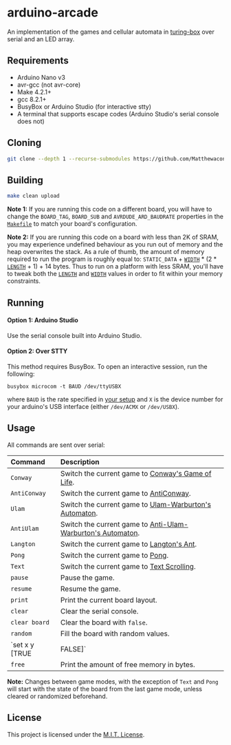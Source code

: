 # arduino-arcade
An implementation of the games and cellular automata in [turing-box](https://github.com/Matthewacon/turing-box) over serial and an LED array.

## Requirements
 - Arduino Nano v3
 - avr-gcc (not avr-core)
 - Make 4.2.1+
 - gcc 8.2.1+
 - BusyBox or Arduino Studio (for interactive stty)
 - A terminal that supports escape codes (Arduino Studio's serial console does not)
 
## Cloning
```bash
git clone --depth 1 --recurse-submodules https://github.com/Matthewacon/arduino-arcade
```
 
## Building
```bash
make clean upload
```

**Note 1:** If you are running this code on a different board, you will have to change the `BOARD_TAG`, `BOARD_SUB` and `AVRDUDE_ARD_BAUDRATE` properties in the [`Makefile`](https://github.com/Matthewacon/arduino-arcade/blob/master/Makefile) to match your board's configuration.

**Note 2:** If you are running this code on a board with less than 2K of SRAM, you may experience undefined behaviour as you run out of memory and the heap overwrites the stack. As a rule of thumb, the amount of memory required to run the program is roughly equal to: `STATIC_DATA` + [`WIDTH`](https://github.com/Matthewacon/arduino-arcade/blob/master/src/main.cpp#L13) * (2 * [`LENGTH`](https://github.com/Matthewacon/arduino-arcade/blob/master/src/main.cpp#L12) + 1) + 14 bytes. Thus to run on a platform with less SRAM, you'll have to tweak both the [`LENGTH`](https://github.com/Matthewacon/arduino-arcade/blob/master/src/main.cpp#L12) and [`WIDTH`](https://github.com/Matthewacon/arduino-arcade/blob/master/src/main.cpp#L13) values in order to fit within your memory constraints.

## Running
#### Option 1: Arduino Studio
Use the serial console built into Arduino Studio.

#### Option 2: Over STTY
This method requires BusyBox. To open an interactive session, run the following:
```shell
busybox microcom -t BAUD /dev/ttyUSBX
```
where `BAUD` is the rate specified in [your setup](https://github.com/Matthewacon/arduino-arcade/blob/master/src/main.cpp#L101) and `X` is the device number for your arduino's USB interface (either `/dev/ACMX` or `/dev/USBX`).

## Usage
All commands are sent over serial:

| Command | Description |
| :--- | :---|
| `Conway` | Switch the current game to [Conway's Game of Life](https://en.wikipedia.org/wiki/Conway%27s_Game_of_Life#Rules). |
| `AntiConway` | Switch the current game to [AntiConway](https://github.com/Matthewacon/turing-box/blob/master/include/anti_conway.h). |
| `Ulam` | Switch the current game to [Ulam-Warburton's Automaton](https://en.wikipedia.org/wiki/Ulam%E2%80%93Warburton_automaton). |
| `AntiUlam` | Switch the current game to [Anti-Ulam-Warburton's Automaton](https://github.com/Matthewacon/turing-box/blob/master/include/anti_ulam.h). |
| `Langton` | Switch the current game to [Langton's Ant](https://en.wikipedia.org/wiki/Langton's_ant#Rules). |
| `Pong` | Switch the current game to [Pong](https://en.wikipedia.org/wiki/Pong). |
| `Text` | Switch the current game to [Text Scrolling](https://github.com/Matthewacon/turing-box/blob/master/include/text.h). |
| `pause` | Pause the game. |
| `resume` | Resume the game. |
| `print` | Print the current board layout. |
| `clear` | Clear the serial console. | 
| `clear board` | Clear the board with `false`. |
| `random` | Fill the board with random values. |
| `set x y [TRUE | FALSE]` | Set the cell at `(x, y)`, where both `x` and `y` are positive integers, to either `TRUE` or `FALSE`. |
| `free` | Print the amount of free memory in bytes. |

**Note:** Changes between game modes, with the exception of `Text` and `Pong` will start with the state of the board from the last game mode, unless cleared or randomized beforehand.

## License
This project is licensed under the [M.I.T. License](https://github.com/Matthewacon/arduino-arcade/blob/master/LICENSE).
